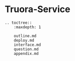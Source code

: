 # Truora-Service

```eval_rst
.. toctree::
    :maxdepth: 1

    outline.md
    deploy.md
    interface.md
    question.md
    appendix.md
```
